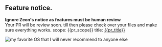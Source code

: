 ## Feature notice.

**Ignore Zeon's notice as features must be human review**
<br />
Your PR will be review soon. till then please check over your files and make sure everything works.
scope: {{pr_scope}}
title: [{{pr_title}}](https://github.com/{{repo_owner}}/{{repo_name}}/pulls/{{issue_number}})

![my favorite OS that I will never recommend to anyone else](https://matdoes.dev/buttons/i/d79cb5e7194dbc84adda59217234a017.gif)
